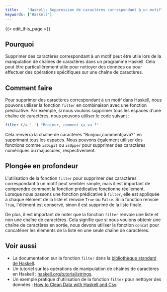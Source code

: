 ```yaml
---
title:    "Haskell: Suppression de caractères correspondant à un motif"
keywords: ["Haskell"]
---
```


{{< edit_this_page >}}

## Pourquoi

Supprimer des caractères correspondant à un motif peut être utile lors de la manipulation de chaînes de caractères dans un programme Haskell. Cela peut être particulièrement utile pour nettoyer des données ou pour effectuer des opérations spécifiques sur une chaîne de caractères.

## Comment faire

Pour supprimer des caractères correspondant à un motif dans Haskell, nous pouvons utiliser la fonction `filter` en combinaison avec une fonction prédicative. Par exemple, si nous voulons supprimer tous les espaces d'une chaîne de caractères, nous pouvons utiliser le code suivant :

```Haskell
filter (/= ' ') "Bonjour, comment ça va ?"
```

Cela renverra la chaîne de caractères "Bonjour,commentçava?" en supprimant tous les espaces. Nous pouvons également utiliser des fonctions comme `isDigit` ou `isUpper` pour supprimer des caractères numériques ou majuscules, respectivement.

## Plongée en profondeur

L'utilisation de la fonction `filter` pour supprimer des caractères correspondant à un motif peut sembler simple, mais il est important de comprendre comment la fonction prédicative fonctionne réellement. Lorsque nous passons une fonction prédicative à `filter`, elle est appliquée à chaque élément de la liste et renvoie `True` ou `False`. Si la fonction renvoie `True`, l'élément est conservé, sinon il est supprimé de la liste finale.

De plus, il est important de noter que la fonction `filter` renvoie une liste et non une chaîne de caractères. Cela signifie que si nous voulons obtenir une chaîne de caractères en sortie, nous devons utiliser la fonction `concat` pour concaténer les éléments de la liste en une seule chaîne de caractères.

## Voir aussi

- La documentation sur la fonction `filter` dans la [bibliothèque standard de Haskell](https://hackage.haskell.org/package/base-4.14.1.0/docs/src/GHC.List.html#filter).
- Un tutoriel sur les opérations de manipulation de chaînes de caractères en Haskell : [haskell.org/tutorial/strings](https://www.haskell.org/tutorial/strings.html).
- Un exemple pratique d'utilisation de la fonction `filter` pour nettoyer des données : [How to Clean Data with Haskell and Csv](https://www.ingowald.com/journal/How-to-clean-data-with-Haskell-and-Csv.html).